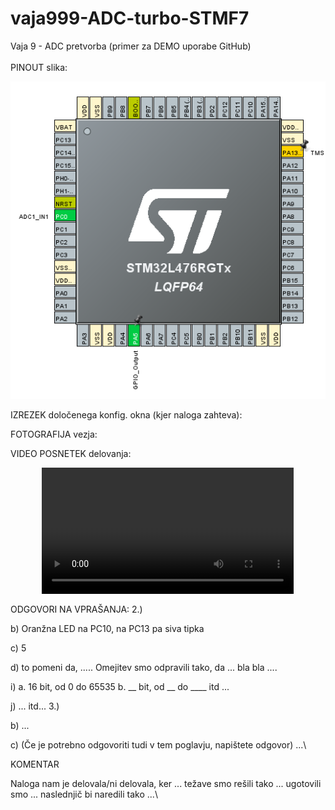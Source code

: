 # vaja999-ADC-turbo-STMF7
Vaja 9 - ADC pretvorba (primer za DEMO uporabe GitHub)\
\
PINOUT slika:

![pinout](https://github.com/vasjamarkic/vaja999-ADC-turbo-STMF7/blob/main/pinout.png)

IZREZEK določenega konfig. okna (kjer naloga zahteva):


FOTOGRAFIJA vezja:


VIDEO POSNETEK delovanja: 
<p align="center" width="100%">
<video src="https://github.com/vasjamarkic/vaja999-ADC-turbo-STMF7/blob/main/video.mp4" width="80%" controls></video>
</p>

ODGOVORI NA VPRAŠANJA:
2.)

b) Oranžna LED na PC10, na PC13 pa siva tipka

c) 5

d) to pomeni da, ..... Omejitev smo odpravili tako, da ... bla bla ....

i) a. 16 bit, od 0 do 65535 b. __ bit, od __ do ____ itd ...

j) ... itd...
3.) 

b) ... 

c) (Če je potrebno odgovoriti tudi v tem poglavju, napištete odgovor) ...\

KOMENTAR

Naloga nam je delovala/ni delovala, ker ... težave smo rešili tako ... ugotovili smo ... naslednjič bi naredili tako ...\
